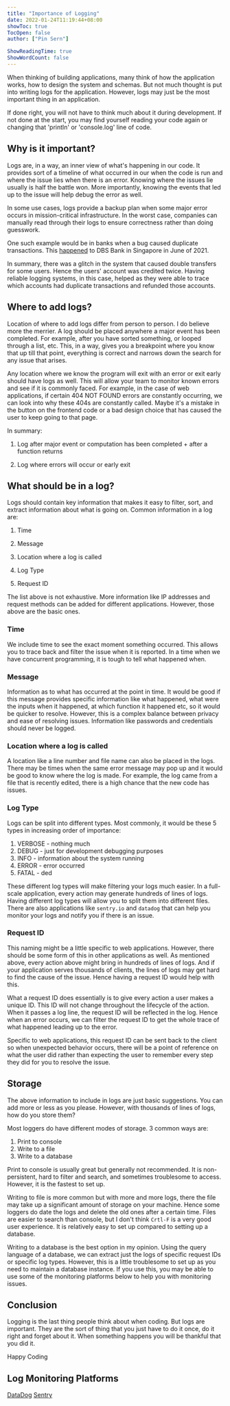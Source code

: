 ```yaml
---
title: "Importance of Logging"
date: 2022-01-24T11:19:44+08:00
showToc: true
TocOpen: false
author: ["Pin Sern"]

ShowReadingTime: true
ShowWordCount: false
---
```


When thinking of building applications, many think of how the application works, how to design the system and schemas. But not much thought is put into writing logs for the application. However, logs may just be the most important thing in an application.

If done right, you will not have to think much about it during development. If not done at the start, you may find yourself reading your code again or changing that 'println' or 'console.log' line of code.

## Why is it important?

Logs are, in a way, an inner view of what's happening in our code. It provides sort of a timeline of what occurred in our when the code is run and where the issue lies when there is an error. Knowing where the issues lie usually is half the battle won. More importantly, knowing the events that led up to the issue will help debug the error as well.

In some use cases, logs provide a backup plan when some major error occurs in mission-critical infrastructure. In the worst case, companies can manually read through their logs to ensure correctness rather than doing guesswork.

One such example would be in banks when a bug caused duplicate transactions. This [happened](https://www.channelnewsasia.com/singapore/dbs-duplicate-transactions-double-deduction-credit-debit-cards-1960351) to DBS Bank in Singapore in June of 2021.

In summary, there was a glitch in the system that caused double transfers for some users. Hence the users' account was credited twice. Having reliable logging systems, in this case, helped as they were able to trace which accounts had duplicate transactions and refunded those accounts.

## Where to add logs?

Location of where to add logs differ from person to person. I do believe more the merrier. A log should be placed anywhere a major event has been completed. For example, after you have sorted something, or looped through a list, etc. This, in a way, gives you a breakpoint where you know that up till that point, everything is correct and narrows down the search for any issue that arises.

Any location where we know the program will exit with an error or exit early should have logs as well. This will allow your team to monitor known errors and see if it is commonly faced. For example, in the case of web applications, if certain 404 NOT FOUND errors are constantly occurring, we can look into why these 404s are constantly called. Maybe it's a mistake in the button on the frontend code or a bad design choice that has caused the user to keep going to that page.

In summary:

1. Log after major event or computation has been completed + after a function returns

2. Log where errors will occur or early exit

## What should be in a log?

Logs should contain key information that makes it easy to filter, sort, and extract information about what is going on. Common information in a log are:

1. Time

2. Message

3. Location where a log is called

4. Log Type

5. Request ID

The list above is not exhaustive. More information like IP addresses and request methods can be added for different applications. However, those above are the basic ones.

### Time

We include time to see the exact moment something occurred. This allows you to trace back and filter the issue when it is reported. In a time when we have concurrent programming, it is tough to tell what happened when.

### Message

Information as to what has occurred at the point in time. It would be good if this message provides specific information like what happened, what were the inputs when it happened, at which function it happened etc, so it would be quicker to resolve. However, this is a complex balance between privacy and ease of resolving issues. Information like passwords and credentials should never be logged.

### Location where a log is called

A location like a line number and file name can also be placed in the logs. There may be times when the same error message may pop up and it would be good to know where the log is made. For example, the log came from a file that is recently edited, there is a high chance that the new code has issues.

### Log Type

Logs can be split into different types. Most commonly, it would be these 5 types in increasing order of importance:

1. VERBOSE - nothing much
2. DEBUG - just for development debugging purposes
3. INFO - information about the system running
4. ERROR - error occurred
5. FATAL - ded

These different log types will make filtering your logs much easier. In a full-scale application, every action may generate hundreds of lines of logs. Having different log types will allow you to split them into different files. There are also applications like `sentry.io` and `datadog` that can help you monitor your logs and notify you if there is an issue.

### Request ID

This naming might be a little specific to web applications. However, there should be some form of this in other applications as well. As mentioned above, every action above might bring in hundreds of lines of logs. And if your application serves thousands of clients, the lines of logs may get hard to find the cause of the issue. Hence having a request ID would help with this.

What a request ID does essentially is to give every action a user makes a unique ID. This ID will not change throughout the lifecycle of the action. When it passes a log line, the request ID will be reflected in the log. Hence when an error occurs, we can filter the request ID to get the whole trace of what happened leading up to the error.

Specific to web applications, this request ID can be sent back to the client so when unexpected behavior occurs, there will be a point of reference on what the user did rather than expecting the user to remember every step they did for you to resolve the issue.

## Storage

The above information to include in logs are just basic suggestions. You can add more or less as you please. However, with thousands of lines of logs, how do you store them?

Most loggers do have different modes of storage. 3 common ways are:

1. Print to console
2. Write to a file
3. Write to a database

Print to console is usually great but generally not recommended. It is non-persistent, hard to filter and search, and sometimes troublesome to access. However, it is the fastest to set up.

Writing to file is more common but with more and more logs, there the file may take up a significant amount of storage on your machine. Hence some loggers do date the logs and delete the old ones after a certain time. Files are easier to search than console, but I don't think `Crtl-F` is a very good user experience. It is relatively easy to set up compared to setting up a database.

Writing to a database is the best option in my opinion. Using the query language of a database, we can extract just the logs of specific request IDs or specific log types. However, this is a little troublesome to set up as you need to maintain a database instance. If you use this, you may be able to use some of the monitoring platforms below to help you with monitoring issues.

## Conclusion

Logging is the last thing people think about when coding. But logs are important. They are the sort of thing that you just have to do it once, do it right and forget about it. When something happens you will be thankful that you did it.

Happy Coding

## Log Monitoring Platforms

[DataDog](https://www.datadoghq.com/)
[Sentry](https://sentry.io/)

